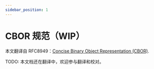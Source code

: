 ```yaml
---
sidebar_position: 1
---
```


# CBOR 规范（WIP）

本文翻译自 RFC8949：[Concise Binary Object Representation (CBOR)](https://datatracker.ietf.org/doc/html/rfc8949).

TODO: 本文档还在翻译中，欢迎参与翻译和校对。